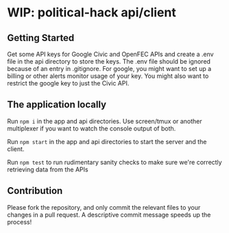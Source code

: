 # WIP: political-hack api/client

## Getting Started

Get some API keys for Google Civic and OpenFEC APIs and create a .env file in the api directory to store the keys. The .env file should be ignored because of an entry in .gitignore. For google, you might want to set up a billing or other alerts monitor usage of your key. You might also want to restrict the google key to just the Civic API.

## The application locally

Run `npm i` in the app and api directories. Use screen/tmux or another multiplexer if you want to watch the console output of both.

Run `npm start` in the app and api directories to start the server and the client.

Run `npm test` to run rudimentary sanity checks to make sure we're correctly retrieving data from the APIs

## Contribution

Please fork the repository, and only commit the relevant files to your changes in a pull request. A descriptive commit message speeds up the process!
